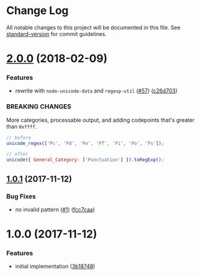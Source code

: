 # Change Log

All notable changes to this project will be documented in this file. See [standard-version](https://github.com/conventional-changelog/standard-version) for commit guidelines.

<a name="2.0.0"></a>
# [2.0.0](https://github.com/ikatyang/unicode-regex/compare/v1.0.1...v2.0.0) (2018-02-09)


### Features

* rewrite with `node-unicode-data` and `regexp-util` ([#57](https://github.com/ikatyang/unicode-regex/issues/57)) ([c26d703](https://github.com/ikatyang/unicode-regex/commit/c26d703))


### BREAKING CHANGES

More categories, processable output, and adding codepoints that's greater than `0xffff`.

```js
// before
unicode_regex(['Pc', 'Pd', 'Pe', 'Pf', 'Pi', 'Po', 'Ps']);

// after
unicode({ General_Category: ['Punctuation'] }).toRegExp();
```



<a name="1.0.1"></a>
## [1.0.1](https://github.com/ikatyang/unicode-regex/compare/v1.0.0...v1.0.1) (2017-11-12)


### Bug Fixes

* no invalid pattern ([#1](https://github.com/ikatyang/unicode-regex/issues/1)) ([fcc7caa](https://github.com/ikatyang/unicode-regex/commit/fcc7caa))



<a name="1.0.0"></a>
# 1.0.0 (2017-11-12)


### Features

* initial implementation ([3b18748](https://github.com/ikatyang/unicode-regex/commit/3b18748))
